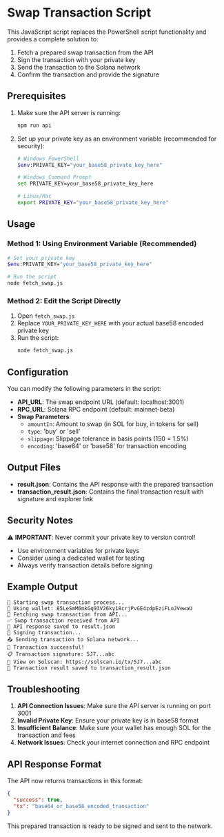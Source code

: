 # Swap Transaction Script

This JavaScript script replaces the PowerShell script functionality and provides a complete solution to:
1. Fetch a prepared swap transaction from the API
2. Sign the transaction with your private key
3. Send the transaction to the Solana network
4. Confirm the transaction and provide the signature

## Prerequisites

1. Make sure the API server is running:
   ```bash
   npm run api
   ```

2. Set up your private key as an environment variable (recommended for security):
   ```bash
   # Windows PowerShell
   $env:PRIVATE_KEY="your_base58_private_key_here"
   
   # Windows Command Prompt
   set PRIVATE_KEY=your_base58_private_key_here
   
   # Linux/Mac
   export PRIVATE_KEY="your_base58_private_key_here"
   ```

## Usage

### Method 1: Using Environment Variable (Recommended)
```bash
# Set your private key
$env:PRIVATE_KEY="your_base58_private_key_here"

# Run the script
node fetch_swap.js
```

### Method 2: Edit the Script Directly
1. Open `fetch_swap.js`
2. Replace `YOUR_PRIVATE_KEY_HERE` with your actual base58 encoded private key
3. Run the script:
   ```bash
   node fetch_swap.js
   ```

## Configuration

You can modify the following parameters in the script:

- **API_URL**: The swap endpoint URL (default: localhost:3001)
- **RPC_URL**: Solana RPC endpoint (default: mainnet-beta)
- **Swap Parameters**:
  - `amountIn`: Amount to swap (in SOL for buy, in tokens for sell)
  - `type`: 'buy' or 'sell'
  - `slippage`: Slippage tolerance in basis points (150 = 1.5%)
  - `encoding`: 'base64' or 'base58' for transaction encoding

## Output Files

- **result.json**: Contains the API response with the prepared transaction
- **transaction_result.json**: Contains the final transaction result with signature and explorer link

## Security Notes

⚠️ **IMPORTANT**: Never commit your private key to version control!

- Use environment variables for private keys
- Consider using a dedicated wallet for testing
- Always verify transaction details before signing

## Example Output

```
🚀 Starting swap transaction process...
📝 Using wallet: 85LeSmM6mkGq93V26ky18crjPvGE4zdpEziFLoJVewaU
📡 Fetching swap transaction from API...
✅ Swap transaction received from API
💾 API response saved to result.json
🔐 Signing transaction...
📤 Sending transaction to Solana network...
🎉 Transaction successful!
📋 Transaction signature: 5J7...abc
🔗 View on Solscan: https://solscan.io/tx/5J7...abc
💾 Transaction result saved to transaction_result.json
```

## Troubleshooting

1. **API Connection Issues**: Make sure the API server is running on port 3001
2. **Invalid Private Key**: Ensure your private key is in base58 format
3. **Insufficient Balance**: Make sure your wallet has enough SOL for the transaction and fees
4. **Network Issues**: Check your internet connection and RPC endpoint

## API Response Format

The API now returns transactions in this format:
```json
{
  "success": true,
  "tx": "base64_or_base58_encoded_transaction"
}
```

This prepared transaction is ready to be signed and sent to the network.

